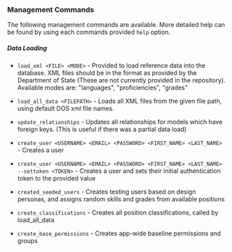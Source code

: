 ### Management Commands

The following management commands are available. More detailed help can be found by using each commands provided `help` option.

##### Data Loading

* `load_xml <FILE> <MODE>` - Provided to load reference data into the database. XML files should be in the format as provided by the Department of State (These are not currently provided in the repository). Available modes are: "languages", "proficiencies", "grades"

* `load_all_data <FILEPATH>` - Loads all XML files from the given file path, using default DOS xml file names.

* `update_relationships` - Updates all relationships for models which have foreign keys. (This is useful if there was a partial data load)

* `create_user <USERNAME> <EMAIL> <PASSWORD> <FIRST_NAME> <LAST_NAME>` - Creates a user
* `create_user <USERNAME> <EMAIL> <PASSWORD> <FIRST_NAME> <LAST_NAME> --settoken <TOKEN>` - Creates a user and sets their initial authentication token to the provided value
* `created_seeded_users` - Creates testing users based on design personas, and assigns random skills and grades from available positions

* `create_classifications` - Creates all position classifications, called by load_all_data
* `create_base_permissions` - Creates app-wide baseline permissions and groups
